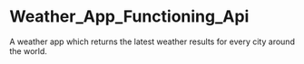 # Weather_App_Functioning_Api
A weather app which returns the latest weather results for every city around the world.
